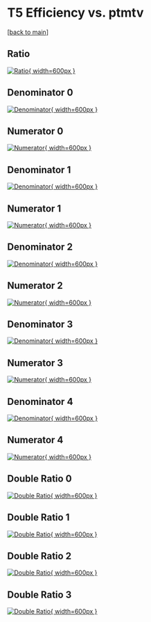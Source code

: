 # T5 Efficiency vs. ptmtv

[[back to main](./)]



## Ratio

[![Ratio](../mtv/var/T5_vtr_211_-1_eff_ptmtv.png){ width=600px }](../mtv/var/T5_vtr_211_-1_eff_ptmtv.pdf)

## Denominator 0

[![Denominator](../mtv/den/T5_vtr_211_-1_eff_ptmtv_den0.png){ width=600px }](../mtv/den/T5_vtr_211_-1_eff_ptmtv_den0.pdf)

## Numerator 0

[![Numerator](../mtv/num/T5_vtr_211_-1_eff_ptmtv_num0.png){ width=600px }](../mtv/num/T5_vtr_211_-1_eff_ptmtv_num0.pdf)

## Denominator 1

[![Denominator](../mtv/den/T5_vtr_211_-1_eff_ptmtv_den1.png){ width=600px }](../mtv/den/T5_vtr_211_-1_eff_ptmtv_den1.pdf)

## Numerator 1

[![Numerator](../mtv/num/T5_vtr_211_-1_eff_ptmtv_num1.png){ width=600px }](../mtv/num/T5_vtr_211_-1_eff_ptmtv_num1.pdf)

## Denominator 2

[![Denominator](../mtv/den/T5_vtr_211_-1_eff_ptmtv_den2.png){ width=600px }](../mtv/den/T5_vtr_211_-1_eff_ptmtv_den2.pdf)

## Numerator 2

[![Numerator](../mtv/num/T5_vtr_211_-1_eff_ptmtv_num2.png){ width=600px }](../mtv/num/T5_vtr_211_-1_eff_ptmtv_num2.pdf)

## Denominator 3

[![Denominator](../mtv/den/T5_vtr_211_-1_eff_ptmtv_den3.png){ width=600px }](../mtv/den/T5_vtr_211_-1_eff_ptmtv_den3.pdf)

## Numerator 3

[![Numerator](../mtv/num/T5_vtr_211_-1_eff_ptmtv_num3.png){ width=600px }](../mtv/num/T5_vtr_211_-1_eff_ptmtv_num3.pdf)

## Denominator 4

[![Denominator](../mtv/den/T5_vtr_211_-1_eff_ptmtv_den4.png){ width=600px }](../mtv/den/T5_vtr_211_-1_eff_ptmtv_den4.pdf)

## Numerator 4

[![Numerator](../mtv/num/T5_vtr_211_-1_eff_ptmtv_num4.png){ width=600px }](../mtv/num/T5_vtr_211_-1_eff_ptmtv_num4.pdf)

## Double Ratio 0

[![Double Ratio](../mtv/ratio/T5_vtr_211_-1_eff_ptmtv_ratio0.png){ width=600px }](../mtv/ratio/T5_vtr_211_-1_eff_ptmtv_ratio0.pdf)

## Double Ratio 1

[![Double Ratio](../mtv/ratio/T5_vtr_211_-1_eff_ptmtv_ratio1.png){ width=600px }](../mtv/ratio/T5_vtr_211_-1_eff_ptmtv_ratio1.pdf)

## Double Ratio 2

[![Double Ratio](../mtv/ratio/T5_vtr_211_-1_eff_ptmtv_ratio2.png){ width=600px }](../mtv/ratio/T5_vtr_211_-1_eff_ptmtv_ratio2.pdf)

## Double Ratio 3

[![Double Ratio](../mtv/ratio/T5_vtr_211_-1_eff_ptmtv_ratio3.png){ width=600px }](../mtv/ratio/T5_vtr_211_-1_eff_ptmtv_ratio3.pdf)

